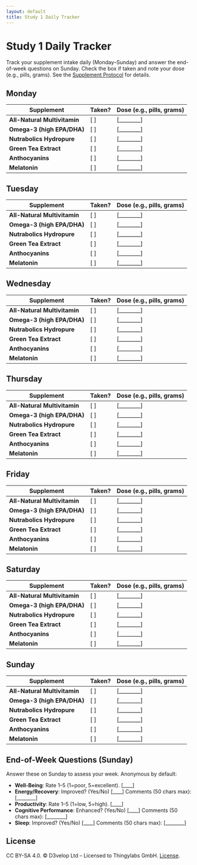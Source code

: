 ```yaml
---
layout: default
title: Study 1 Daily Tracker
---
```


<!-- surveys/s1-daily-tracker.md -->
# Study 1 Daily Tracker

Track your supplement intake daily (Monday–Sunday) and answer the end-of-week questions on Sunday. Check the box if taken and note your dose (e.g., pills, grams). See the [Supplement Protocol](/thingylabs-performance-initiative/docs/s1-supplement-protocol.md) for details.

## Monday
| Supplement                 | Taken? | Dose (e.g., pills, grams) |
|----------------------------|--------|---------------------------|
| **All-Natural Multivitamin** | [ ]    | [________]                |
| **Omega-3 (high EPA/DHA)**   | [ ]    | [________]                |
| **Nutrabolics Hydropure**    | [ ]    | [________]                |
| **Green Tea Extract**        | [ ]    | [________]                |
| **Anthocyanins**             | [ ]    | [________]                |
| **Melatonin**                | [ ]    | [________]                |

## Tuesday
| Supplement                 | Taken? | Dose (e.g., pills, grams) |
|----------------------------|--------|---------------------------|
| **All-Natural Multivitamin** | [ ]    | [________]                |
| **Omega-3 (high EPA/DHA)**   | [ ]    | [________]                |
| **Nutrabolics Hydropure**    | [ ]    | [________]                |
| **Green Tea Extract**        | [ ]    | [________]                |
| **Anthocyanins**             | [ ]    | [________]                |
| **Melatonin**                | [ ]    | [________]                |

## Wednesday
| Supplement                 | Taken? | Dose (e.g., pills, grams) |
|----------------------------|--------|---------------------------|
| **All-Natural Multivitamin** | [ ]    | [________]                |
| **Omega-3 (high EPA/DHA)**   | [ ]    | [________]                |
| **Nutrabolics Hydropure**    | [ ]    | [________]                |
| **Green Tea Extract**        | [ ]    | [________]                |
| **Anthocyanins**             | [ ]    | [________]                |
| **Melatonin**                | [ ]    | [________]                |

## Thursday
| Supplement                 | Taken? | Dose (e.g., pills, grams) |
|----------------------------|--------|---------------------------|
| **All-Natural Multivitamin** | [ ]    | [________]                |
| **Omega-3 (high EPA/DHA)**   | [ ]    | [________]                |
| **Nutrabolics Hydropure**    | [ ]    | [________]                |
| **Green Tea Extract**        | [ ]    | [________]                |
| **Anthocyanins**             | [ ]    | [________]                |
| **Melatonin**                | [ ]    | [________]                |

## Friday
| Supplement                 | Taken? | Dose (e.g., pills, grams) |
|----------------------------|--------|---------------------------|
| **All-Natural Multivitamin** | [ ]    | [________]                |
| **Omega-3 (high EPA/DHA)**   | [ ]    | [________]                |
| **Nutrabolics Hydropure**    | [ ]    | [________]                |
| **Green Tea Extract**        | [ ]    | [________]                |
| **Anthocyanins**             | [ ]    | [________]                |
| **Melatonin**                | [ ]    | [________]                |

## Saturday
| Supplement                 | Taken? | Dose (e.g., pills, grams) |
|----------------------------|--------|---------------------------|
| **All-Natural Multivitamin** | [ ]    | [________]                |
| **Omega-3 (high EPA/DHA)**   | [ ]    | [________]                |
| **Nutrabolics Hydropure**    | [ ]    | [________]                |
| **Green Tea Extract**        | [ ]    | [________]                |
| **Anthocyanins**             | [ ]    | [________]                |
| **Melatonin**                | [ ]    | [________]                |

## Sunday
| Supplement                 | Taken? | Dose (e.g., pills, grams) |
|----------------------------|--------|---------------------------|
| **All-Natural Multivitamin** | [ ]    | [________]                |
| **Omega-3 (high EPA/DHA)**   | [ ]    | [________]                |
| **Nutrabolics Hydropure**    | [ ]    | [________]                |
| **Green Tea Extract**        | [ ]    | [________]                |
| **Anthocyanins**             | [ ]    | [________]                |
| **Melatonin**                | [ ]    | [________]                |

## End-of-Week Questions (Sunday)
Answer these on Sunday to assess your week. Anonymous by default:

- **Well-Being**: Rate 1–5 (1=poor, 5=excellent). [____]
- **Energy/Recovery**: Improved? (Yes/No) [____] Comments (50 chars max): [________]
- **Productivity**: Rate 1–5 (1=low, 5=high). [____]
- **Cognitive Performance**: Enhanced? (Yes/No) [____] Comments (50 chars max): [________]
- **Sleep**: Improved? (Yes/No) [____] Comments (50 chars max): [________]

## License
CC BY-SA 4.0. © D3velop Ltd – Licensed to Thingylabs GmbH. [License](https://creativecommons.org/licenses/by-sa/4.0/).
